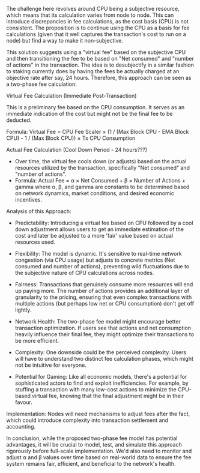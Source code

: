 The challenge here revolves around CPU being a subjective resource, which means that its calculation varies from node to node. This can introduce discrepancies in fee calculations, as the cost basis (CPU) is not consistent. The proposition is to continue using the CPU as a basis for fee calculations (given that it well captures the transaction's cost to run on a node) but find a way to make it non-subjective.

This solution suggests using a "virtual fee" based on the subjective CPU and then transitioning the fee to be based on "Net consumed" and "number of actions" in the transaction. The idea is to desubjectify in a similar fashion to staking currently does by having the fees be actually charged at an objective rate after say, 24 hours. Therefore, this approach can be seen as a two-phase fee calculation:

Virtual Fee Calculation (Immediate Post-Transaction)

  This is a preliminary fee based on the CPU consumption. It serves as an immediate indication of the cost but might not be the final fee to be deducted.

  Formula:
    Virtual Fee = CPU Fee Scaler × (1 / (Max Block CPU - EMA Block CPU) - 1 / (Max Block CPU)) × Tx CPU Consumption

Actual Fee Calculation (Cool Down Period - 24 hours???)

  * Over time, the virtual fee cools down (or adjusts) based on the actual resources utilized by the transaction, specifically "Net consumed" and "number of actions".
  * Formula:
    Actual Fee = α × Net Consumed + β × Number of Actions + gamma
    where α, β, and gamma are constants to be determined based on network dynamics, market conditions, and desired economic incentives.

Analysis of this Approach:

  * Predictability: Introducing a virtual fee based on CPU followed by a cool down adjustment allows users to get an immediate estimation of the cost and later be adjusted to a more 'fair' value based on actual resources used.

  * Flexibility: The model is dynamic. It's sensitive to real-time network congestion (via CPU usage) but adjusts to concrete metrics (Net consumed and number of actions), preventing wild fluctuations due to the subjective nature of CPU calculations across nodes.

  * Fairness: Transactions that genuinely consume more resources will end up paying more. The number of actions provides an additional layer of granularity to the pricing, ensuring that even complex transactions with multiple actions (but perhaps low net or CPU consumption) don't get off lightly.

  * Network Health: The two-phase fee model might encourage better transaction optimization. If users see that actions and net consumption heavily influence their final fee, they might optimize their transactions to be more efficient.

  * Complexity: One downside could be the perceived complexity. Users will have to understand two distinct fee calculation phases, which might not be intuitive for everyone.

  * Potential for Gaming: Like all economic models, there's a potential for sophisticated actors to find and exploit inefficiencies. For example, by stuffing a transaction with many low-cost actions to minimize the CPU-based virtual fee, knowing that the final adjustment might be in their favour.

  Implementation: Nodes will need mechanisms to adjust fees after the fact, which could introduce complexity into transaction settlement and accounting.

In conclusion, while the proposed two-phase fee model has potential advantages, it will be crucial to model, test, and simulate this approach rigorously before full-scale implementation. We'd also need to monitor and adjust α and β values over time based on real-world data to ensure the fee system remains fair, efficient, and beneficial to the network's health.

